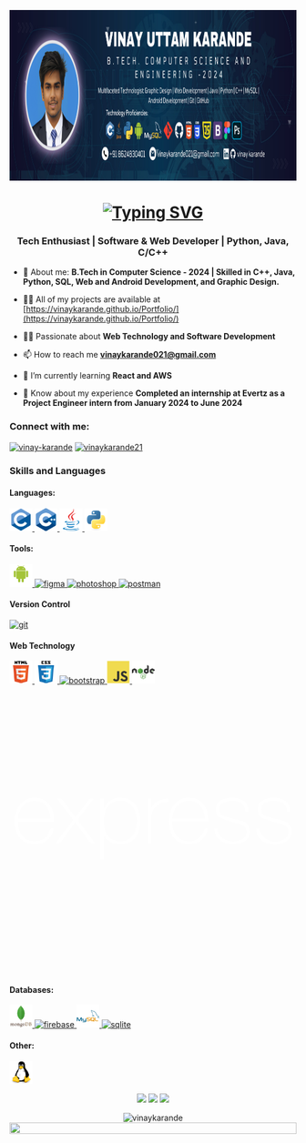 <img src="https://github.com/Vinaykarande/Vinaykarande/blob/ccc5a76d51aae5888c17ad72ce40bb9d930a2eef/Banner.png"
    align="center" height="300" width="1000" />
<h1 align="center">
    <a href="https://git.io/typing-svg"><img src="https://readme-typing-svg.herokuapp.com?font=Fira+Code&weight=600&size=30&pause=1000&color=FFD500&center=true&width=435&lines=Welcome+to+my+world;I+am+Vinay+Karande" alt="Typing SVG" /></a>
</h1>
<h3 align="center">Tech Enthusiast | Software & Web Developer | Python, Java, C/C++</h3>

- 👤 About me: **B.Tech in Computer Science - 2024 | Skilled in C++, Java, Python, SQL, Web and Android Development, and Graphic Design.**

- 👨‍💻 All of my projects are available at
    [https://vinaykarande.github.io/Portfolio/](https://vinaykarande.github.io/Portfolio/)

- 🧑‍💻 Passionate about **Web Technology and Software Development**
  
- 📫 How to reach me **vinaykarande021@gmail.com**

- 🌱 I’m currently learning **React and AWS**

- 📄 Know about my experience **Completed an internship at Evertz as a Project Engineer intern from January 2024 to June 2024**

<h3 align="left">Connect with me:</h3>
<p align="left">
    <a href="https://linkedin.com/in/vinay-karande" target="blank"><img align="center"
            src="https://raw.githubusercontent.com/rahuldkjain/github-profile-readme-generator/master/src/images/icons/Social/linked-in-alt.svg"
            alt="vinay-karande" height="30" width="40" /></a>
    <a href="https://www.leetcode.com/vinaykarande21" target="blank"><img align="center"
            src="https://raw.githubusercontent.com/rahuldkjain/github-profile-readme-generator/master/src/images/icons/Social/leet-code.svg"
            alt="vinaykarande21" height="30" width="40" /></a>
</p>

<h3 align="left">Skills and Languages</h3>
<p align="left">
    <h4>Languages:</h4>
    <a href="https://www.cprogramming.com/" target="_blank" rel="noreferrer"> 
        <img src="https://raw.githubusercontent.com/devicons/devicon/master/icons/c/c-original.svg" alt="c" width="40" height="40"/> 
    </a> 
    <a href="https://www.w3schools.com/cpp/" target="_blank" rel="noreferrer"> 
        <img src="https://raw.githubusercontent.com/devicons/devicon/master/icons/cplusplus/cplusplus-original.svg" alt="cplusplus" width="40" height="40"/> 
    </a> 
    <a href="https://www.java.com" target="_blank" rel="noreferrer">
        <img src="https://raw.githubusercontent.com/devicons/devicon/master/icons/java/java-original.svg" alt="java" width="40" height="40" /> 
    </a>
    <a href="https://www.python.org" target="_blank" rel="noreferrer"> <img
        src="https://raw.githubusercontent.com/devicons/devicon/master/icons/python/python-original.svg"
        alt="python" width="40" height="40" /> 
    </a>
    <h4>Tools:</h4>
    <a href="https://developer.android.com" target="_blank" rel="noreferrer"> 
        <img
            src="https://raw.githubusercontent.com/devicons/devicon/master/icons/android/android-original-wordmark.svg"
            alt="android" width="40" height="40" /> 
    </a>
    <a href="https://www.figma.com/" target="_blank" rel="noreferrer"> 
        <img src="https://www.vectorlogo.zone/logos/figma/figma-icon.svg" alt="figma" width="40"
            height="40" /> 
    </a>  
    <a href="https://www.photoshop.com/en" target="_blank"
        rel="noreferrer"> 
        <img
            src="https://img.icons8.com/?size=100&id=NeNPFdj7MzXi&format=png&color=000000"
            alt="photoshop" width="40" height="40" color="white"/> 
    </a> 
    <a href="https://postman.com" target="_blank"
        rel="noreferrer"> 
        <img src="https://www.vectorlogo.zone/logos/getpostman/getpostman-icon.svg" alt="postman"
            width="40" height="40" /> 
    </a>
    <h4>Version Control</h4>
    <a href="https://git-scm.com/" target="_blank" rel="noreferrer"> 
        <img
            src="https://skillicons.dev/icons?i=git,github&theme=dark" alt="git" width="80" height="40"/> 
    </a>
    <h4>Web Technology</h4>
    <a href="https://www.w3.org/html/" target="_blank" rel="noreferrer"> 
        <img
            src="https://raw.githubusercontent.com/devicons/devicon/master/icons/html5/html5-original-wordmark.svg"
            alt="html5" width="40" height="40" /> 
    </a> 
    <a href="https://www.w3schools.com/css/" target="_blank" rel="noreferrer">     
        <img
            src="https://raw.githubusercontent.com/devicons/devicon/master/icons/css3/css3-original-wordmark.svg"
            alt="css3" width="40" height="40" /> 
    </a> 
    <a href="https://getbootstrap.com" target="_blank" rel="noreferrer"> 
        <img
            src="https://img.icons8.com/?size=100&id=PndQWK6M1Hjo&format=png&color=000000"
            alt="bootstrap" width="40" height="40" /> 
    </a> 
    <a href="https://developer.mozilla.org/en-US/docs/Web/JavaScript"
        target="_blank" rel="noreferrer"> 
        <img
            src="https://raw.githubusercontent.com/devicons/devicon/master/icons/javascript/javascript-original.svg"
            alt="javascript" width="40" height="40" /> 
    </a>
    <a href="https://nodejs.org" target="_blank" rel="noreferrer">
        <img src="https://raw.githubusercontent.com/devicons/devicon/master/icons/nodejs/nodejs-original-wordmark.svg"
            alt="nodejs" width="40" height="40" /> 
    </a> 
    <a href="https://expressjs.com" target="_blank" rel="noreferrer">
        <svg xmlns="http://www.w3.org/2000/svg" viewBox="0 0 128 128" id="Express"><path d="M40.53 77.82V50.74H42V55a5.57 5.57 0 0 0 .48-.6 7.28 7.28 0 0 1 6.64-4.12c3.35-.1 6.07 1.14 7.67 4.12a13.24 13.24 0 0 1 .32 12.14c-1.49 3.34-5.17 5-9.11 4.39a7.37 7.37 0 0 1-5.88-3.88V77.82zM42 60.32c.13 1.32.18 2.26.33 3.18.58 3.62 2.72 5.77 6.08 6.16A6.91 6.91 0 0 0 56 65.27a11.77 11.77 0 0 0-.26-9.68 6.77 6.77 0 0 0-7.13-3.94 6.59 6.59 0 0 0-5.89 4.87A33.4 33.4 0 0 0 42 60.32zM88.41 64A7.92 7.92 0 0 1 80.67 71c-6.16.31-9.05-3.78-9.51-8.5A13.62 13.62 0 0 1 72.36 55a8.37 8.37 0 0 1 8.71-4.67 8 8 0 0 1 7.1 6.09 41.09 41.09 0 0 1 .69 4.5H72.67c-.3 4.28 2 7.72 5.26 8.55 4.06 1 7.53-.76 8.79-4.62C87 63.86 87.51 63.72 88.41 64zM72.67 59.55H87.14c-.09-4.56-2.93-7.86-6.78-7.91C76 51.57 72.86 54.75 72.67 59.55zM91.39 64.1h1.42A5.69 5.69 0 0 0 96.15 69a8.73 8.73 0 0 0 7.58-.2 3.41 3.41 0 0 0 2-3.35 3.09 3.09 0 0 0-2.08-3.09c-1.56-.58-3.22-.9-4.81-1.41A35.25 35.25 0 0 1 94 59.18c-2.56-1.25-2.72-6.12.18-7.66a10.21 10.21 0 0 1 9.76-.15 5.14 5.14 0 0 1 2.6 5.24h-1.22c0-.06-.11-.11-.11-.17-.15-3.89-3.41-5.09-6.91-4.75a9.17 9.17 0 0 0-3 .91 3 3 0 0 0-1.74 3 3 3 0 0 0 2 2.82c1.54.56 3.15.92 4.73 1.36 1.27.35 2.59.58 3.82 1a4.51 4.51 0 0 1 3.1 4.07 4.81 4.81 0 0 1-2.59 5c-3.34 1.89-8.84 1.39-11.29-1A6.67 6.67 0 0 1 91.39 64.1zM125.21 56.61h-1.33c0-.18-.07-.34-.09-.49a4.35 4.35 0 0 0-3.54-4.18 8.73 8.73 0 0 0-5.61.27 3.41 3.41 0 0 0-2.47 3.25 3.14 3.14 0 0 0 2.4 3.16c2 .62 4.05 1 6.08 1.56a17 17 0 0 1 1.94.59 5 5 0 0 1 .27 9.31 11.13 11.13 0 0 1-9 .09 6.24 6.24 0 0 1-3.76-6.06l.56 0h.74a7.29 7.29 0 0 0 11.1 4.64 3.57 3.57 0 0 0 1.92-3.34 3.09 3.09 0 0 0-2.11-3.07c-1.56-.58-3.22-.89-4.81-1.4a35.43 35.43 0 0 1-4.87-1.75c-2.5-1.23-2.7-6.06.15-7.6a10.07 10.07 0 0 1 9.92-.11A5.23 5.23 0 0 1 125.21 56.61zM38.1 70.51a2.29 2.29 0 0 1-2.84-1.08c-1.63-2.44-3.43-4.77-5.16-7.15l-.75-1c-2.06 2.76-4.12 5.41-6 8.16a2.2 2.2 0 0 1-2.7 1.06l7.73-10.37-7.19-9.37a2.39 2.39 0 0 1 2.85 1c1.67 2.44 3.52 4.77 5.36 7.24 1.85-2.45 3.68-4.79 5.39-7.21a2.15 2.15 0 0 1 2.68-1l-2.79 3.7c-1.25 1.65-2.48 3.31-3.78 4.92a1 1 0 0 0 0 1.49C33.29 64.07 35.66 67.25 38.1 70.51zM70.92 50.66v1.4a7.25 7.25 0 0 0-7.72 7.49q0 4.94 0 9.88c0 .35 0 .7 0 1.12H61.77V50.74h1.4V54.8C64.9 51.84 67.57 50.74 70.92 50.66zM2.13 60c.21-1 .34-2.09.63-3.11 1.73-6.15 8.78-8.71 13.63-4.9 2.84 2.23 3.55 5.39 3.41 8.95h-16C3.54 67.3 8.13 71.14 14 69.18a6.09 6.09 0 0 0 3.87-4.31c.31-1 .81-1.17 1.76-.88a8.12 8.12 0 0 1-3.88 5.93 9.4 9.4 0 0 1-10.95-1.4 9.85 9.85 0 0 1-2.46-5.78c0-.34-.13-.68-.2-1Q2.13 60.85 2.13 60zm1.69-.43H18.29c-.09-4.61-3-7.88-6.88-7.91C7.09 51.6 4 54.8 3.81 59.55z" fill="#ffffff" class="color000000 svgShape"></path></svg> 
    </a> 
    <h4>Databases:</h4>
    <a href="https://www.mongodb.com/" target="_blank" rel="noreferrer"> 
        <img
            src="https://raw.githubusercontent.com/devicons/devicon/master/icons/mongodb/mongodb-original-wordmark.svg"
            alt="mongodb" width="40" height="40" /> 
    </a>
    <a href="https://firebase.google.com/" target="_blank" rel="noreferrer"> 
        <img
            src="https://www.vectorlogo.zone/logos/firebase/firebase-icon.svg" alt="firebase" width="40" height="40" />
    </a> 
    <a href="https://www.mysql.com/" target="_blank"
        rel="noreferrer"> 
        <img
            src="https://raw.githubusercontent.com/devicons/devicon/master/icons/mysql/mysql-original-wordmark.svg"
            alt="mysql" width="40" height="40" /> 
    </a> 
    <a href="https://www.sqlite.org/" target="_blank"
        rel="noreferrer"> <img src="https://www.vectorlogo.zone/logos/sqlite/sqlite-icon.svg" alt="sqlite" width="40"
            height="40" /> 
    </a> 
    <h4>Other:</h4>
    <a href="https://www.linux.org/" target="_blank" rel="noreferrer"> 
        <img
            src="https://raw.githubusercontent.com/devicons/devicon/master/icons/linux/linux-original.svg" alt="linux"
            width="40" height="40" /> 
    </a>
</p>
<div align="center">
    <p>
        <img src="http://github-profile-summary-cards.vercel.app/api/cards/repos-per-language?username=vinaykarande&theme=aura"/>
        <img src="http://github-profile-summary-cards.vercel.app/api/cards/stats?username=vinaykarande&theme=aura" />
        <img src="http://github-profile-summary-cards.vercel.app/api/cards/productive-time?username=vinaykarande&theme=aura&utcOffset=5.3" />
    </p>
    <img align="center" src="https://github-readme-streak-stats.herokuapp.com/?user=vinaykarande&theme=dark" alt="vinaykarande" />
</div>

<div align="center">
  <img src="https://i.imgur.com/dBaSKWF.gif" height="20" width="100%">
</div>

